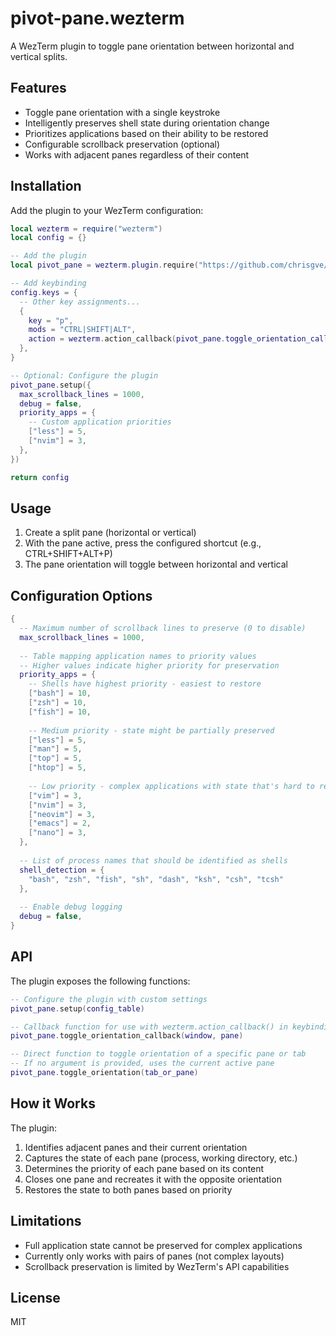 # pivot-pane.wezterm

A WezTerm plugin to toggle pane orientation between horizontal and vertical splits.

## Features

- Toggle pane orientation with a single keystroke
- Intelligently preserves shell state during orientation change
- Prioritizes applications based on their ability to be restored
- Configurable scrollback preservation (optional)
- Works with adjacent panes regardless of their content

## Installation

Add the plugin to your WezTerm configuration:

```lua
local wezterm = require("wezterm")
local config = {}

-- Add the plugin
local pivot_pane = wezterm.plugin.require("https://github.com/chrisgve/pivot-pane.wezterm")

-- Add keybinding
config.keys = {
  -- Other key assignments...
  {
    key = "p", 
    mods = "CTRL|SHIFT|ALT",
    action = wezterm.action_callback(pivot_pane.toggle_orientation_callback),
  },
}

-- Optional: Configure the plugin
pivot_pane.setup({
  max_scrollback_lines = 1000,
  debug = false,
  priority_apps = {
    -- Custom application priorities
    ["less"] = 5,
    ["nvim"] = 3,
  },
})

return config
```

## Usage

1. Create a split pane (horizontal or vertical)
2. With the pane active, press the configured shortcut (e.g., CTRL+SHIFT+ALT+P)
3. The pane orientation will toggle between horizontal and vertical

## Configuration Options

```lua
{
  -- Maximum number of scrollback lines to preserve (0 to disable)
  max_scrollback_lines = 1000,
  
  -- Table mapping application names to priority values
  -- Higher values indicate higher priority for preservation
  priority_apps = {
    -- Shells have highest priority - easiest to restore
    ["bash"] = 10,
    ["zsh"] = 10,
    ["fish"] = 10,
    
    -- Medium priority - state might be partially preserved
    ["less"] = 5,
    ["man"] = 5,
    ["top"] = 5,
    ["htop"] = 5,
    
    -- Low priority - complex applications with state that's hard to restore
    ["vim"] = 3,
    ["nvim"] = 3,
    ["neovim"] = 3,
    ["emacs"] = 2,
    ["nano"] = 3,
  },
  
  -- List of process names that should be identified as shells
  shell_detection = {
    "bash", "zsh", "fish", "sh", "dash", "ksh", "csh", "tcsh"
  },
  
  -- Enable debug logging
  debug = false,
}
```

## API

The plugin exposes the following functions:

```lua
-- Configure the plugin with custom settings
pivot_pane.setup(config_table)

-- Callback function for use with wezterm.action_callback() in keybindings
pivot_pane.toggle_orientation_callback(window, pane)

-- Direct function to toggle orientation of a specific pane or tab
-- If no argument is provided, uses the current active pane
pivot_pane.toggle_orientation(tab_or_pane)
```

## How it Works

The plugin:

1. Identifies adjacent panes and their current orientation
2. Captures the state of each pane (process, working directory, etc.)
3. Determines the priority of each pane based on its content
4. Closes one pane and recreates it with the opposite orientation
5. Restores the state to both panes based on priority

## Limitations

- Full application state cannot be preserved for complex applications
- Currently only works with pairs of panes (not complex layouts)
- Scrollback preservation is limited by WezTerm's API capabilities

## License

MIT
